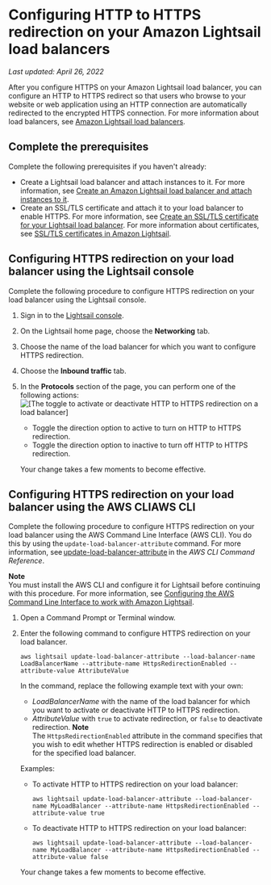 # Configuring HTTP to HTTPS redirection on your Amazon Lightsail load balancers<a name="amazon-lightsail-configure-load-balancer-https-redirection"></a>

 *Last updated: April 26, 2022* 

After you configure HTTPS on your Amazon Lightsail load balancer, you can configure an HTTP to HTTPS redirect so that users who browse to your website or web application using an HTTP connection are automatically redirected to the encrypted HTTPS connection\. For more information about load balancers, see [Amazon Lightsail load balancers](understanding-lightsail-load-balancers.md)\.

## Complete the prerequisites<a name="configure-load-balancer-https-redirection-prerequisites"></a>

Complete the following prerequisites if you haven't already:
+ Create a Lightsail load balancer and attach instances to it\. For more information, see [Create an Amazon Lightsail load balancer and attach instances to it](create-lightsail-load-balancer-and-attach-lightsail-instances.md)\.
+ Create an SSL/TLS certificate and attach it to your load balancer to enable HTTPS\. For more information, see [Create an SSL/TLS certificate for your Lightsail load balancer](create-tls-ssl-certificate-and-attach-to-lightsail-load-balancer-https.md)\. For more information about certificates, see [SSL/TLS certificates in Amazon Lightsail](understanding-tls-ssl-certificates-in-lightsail-https.md)\.

## Configuring HTTPS redirection on your load balancer using the Lightsail console<a name="configure-load-balancer-https-redirection-console"></a>

Complete the following procedure to configure HTTPS redirection on your load balancer using the Lightsail console\.

1. Sign in to the [Lightsail console](https://lightsail.aws.amazon.com/)\.

1. On the Lightsail home page, choose the **Networking** tab\.

1. Choose the name of the load balancer for which you want to configure HTTPS redirection\.

1. Choose the **Inbound traffic** tab\.

1. In the **Protocols** section of the page, you can perform one of the following actions:  
![\[The toggle to activate or deactivate HTTP to HTTPS redirection on a load balancer\]](https://d9yljz1nd5001.cloudfront.net/en_us/1490b6b36a8ed9d4b2232825b79c8222/images/amazon-lighstail-load-balancer-redirection-toggle.png)
   + Toggle the direction option to active to turn on HTTP to HTTPS redirection\.
   + Toggle the direction option to inactive to turn off HTTP to HTTPS redirection\.

   Your change takes a few moments to become effective\.

## Configuring HTTPS redirection on your load balancer using the AWS CLIAWS CLI<a name="configure-load-balancer-https-redirection-cli"></a>

Complete the following procedure to configure HTTPS redirection on your load balancer using the AWS Command Line Interface \(AWS CLI\)\. You do this by using the `update-load-balancer-attribute` command\. For more information, see [update\-load\-balancer\-attribute](https://docs.aws.amazon.com/cli/latest/reference/lightsail/update-load-balancer-attribute.html) in the *AWS CLI Command Reference*\.

**Note**  
You must install the AWS CLI and configure it for Lightsail before continuing with this procedure\. For more information, see [Configuring the AWS Command Line Interface to work with Amazon Lightsail](lightsail-how-to-set-up-and-configure-aws-cli.md)\.

1. Open a Command Prompt or Terminal window\.

1. Enter the following command to configure HTTPS redirection on your load balancer\.

   ```
   aws lightsail update-load-balancer-attribute --load-balancer-name LoadBalancerName --attribute-name HttpsRedirectionEnabled --attribute-value AttributeValue
   ```

   In the command, replace the following example text with your own:
   + *LoadBalancerName* with the name of the load balancer for which you want to activate or deactivate HTTP to HTTPS redirection\.
   + *AttributeValue* with `true` to activate redirection, or `false` to deactivate redirection\.
**Note**  
The `HttpsRedirectionEnabled` attribute in the command specifies that you wish to edit whether HTTPS redirection is enabled or disabled for the specified load balancer\.

   Examples:
   + To activate HTTP to HTTPS redirection on your load balancer:

     ```
     aws lightsail update-load-balancer-attribute --load-balancer-name MyLoadBalancer --attribute-name HttpsRedirectionEnabled --attribute-value true
     ```
   + To deactivate HTTP to HTTPS redirection on your load balancer:

     ```
     aws lightsail update-load-balancer-attribute --load-balancer-name MyLoadBalancer --attribute-name HttpsRedirectionEnabled --attribute-value false
     ```

   Your change takes a few moments to become effective\.